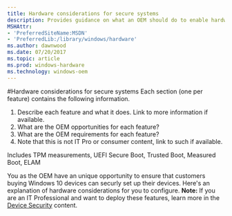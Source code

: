 ```yaml
---
title: Hardware considerations for secure systems
description: Provides guidance on what an OEM should do to enable hardware-based protections
MSHAttr:
- 'PreferredSiteName:MSDN'
- 'PreferredLib:/library/windows/hardware'
ms.author: dawnwood
ms.date: 07/20/2017
ms.topic: article
ms.prod: windows-hardware
ms.technology: windows-oem
---
```


#Hardware considerations for secure systems
Each section (one per feature) contains the following information.
1. Describe each feature and what it does. Link to more information if available. 
2. What are the OEM opportunities for each feature?
3. What are the OEM requirements for each feature?
4. Note that this is not IT Pro or consumer content, link to such if available. 

Includes TPM measurements, UEFI Secure Boot, Trusted Boot, Measured Boot, ELAM

You as the OEM have an unique opportunity to ensure that customers buying Windows 10 devices can securly set up their devices. Here's an explanation of hardware considerations for you to configure. 
**Note:** If you are an IT Professional and want to deploy these features, learn more in the [Device Security](https://docs.microsoft.com/en-us/windows/device-security/) content. 


